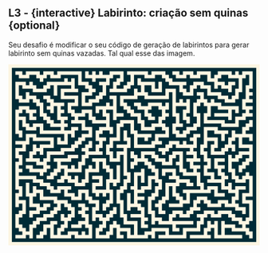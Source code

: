 ## L3 - {interactive} Labirinto: criação sem quinas {optional}

Seu desafio é modificar o seu código de geração de labirintos para gerar labirinto sem quinas vazadas. Tal qual esse das imagem.

![](lab.png)